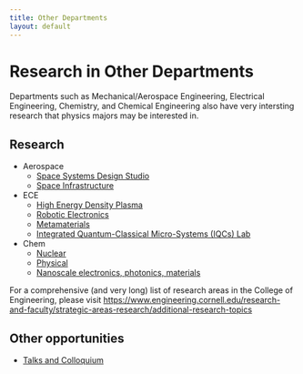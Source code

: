 ```yaml
---
title: Other Departments
layout: default
---
```

<link rel="stylesheet" href="/main.css">

# Research in Other Departments

Departments such as Mechanical/Aerospace Engineering, Electrical Engineering, Chemistry, and Chemical Engineering also have very intersting research that physics majors may be interested in.

## Research
- Aerospace
  - [Space Systems Design Studio]( https://www.spacecraftresearch.com/)
  - [Space Infrastructure](https://www.engineering.cornell.edu/faculty-directory/gregory-falco)
- ECE
  - [High Energy Density Plasma](https://www.engineering.cornell.edu/faculty-directory/david-hammer)
  - [Robotic Electronics](https://www.engineering.cornell.edu/faculty-directory/elizabeth-farrell-helbling)
  - [Metamaterials](https://www.engineering.cornell.edu/faculty-directory/francesco-monticone)
  - [Integrated Quantum-Classical Micro-Systems (IQCs) Lab](https://sites.coecis.cornell.edu/ibrahim/)
- Chem
  - [Nuclear](https://chemistry.cornell.edu/research/nuclear)
  - [Physical](https://chemistry.cornell.edu/research/physical)
  - [Nanoscale electronics, photonics, materials](https://www.cheme.cornell.edu/nanoscale-electronics-photonics-and-materials-processing)
 
For a comprehensive (and very long) list of research areas in the College of Engineering, please visit https://www.engineering.cornell.edu/research-and-faculty/strategic-areas-research/additional-research-topics

## Other opportunities
- [Talks and Colloquium](https://www.engineering.cornell.edu/events)
